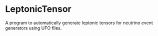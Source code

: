 # LeptonicTensor

A program to automatically generate leptonic tensors for neutrino event generators using UFO files.
